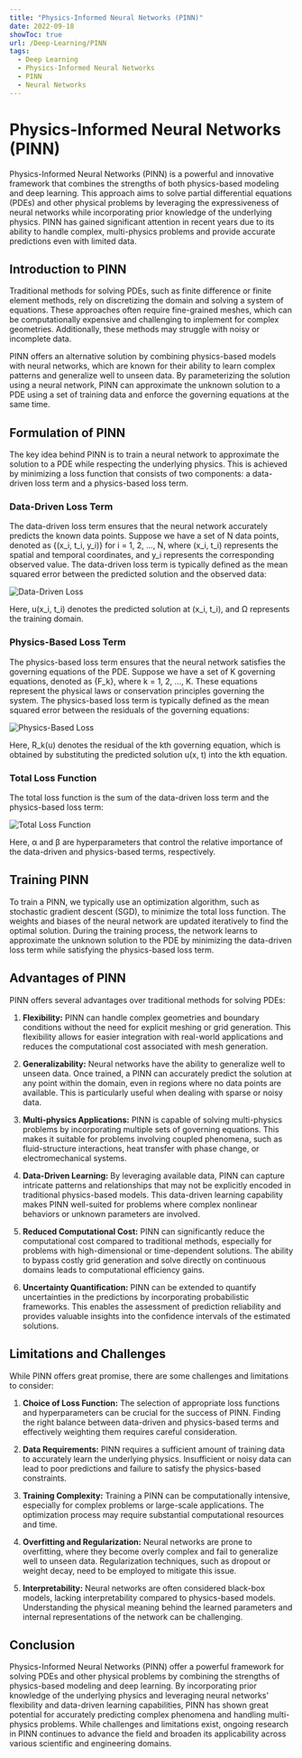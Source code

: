```yaml
---
title: "Physics-Informed Neural Networks (PINN)"
date: 2022-09-18
showToc: true
url: /Deep-Learning/PINN
tags:
  - Deep Learning
  - Physics-Informed Neural Networks
  - PINN
  - Neural Networks
---
```



# Physics-Informed Neural Networks (PINN)

Physics-Informed Neural Networks (PINN) is a powerful and innovative framework that combines the strengths of both physics-based modeling and deep learning. This approach aims to solve partial differential equations (PDEs) and other physical problems by leveraging the expressiveness of neural networks while incorporating prior knowledge of the underlying physics. PINN has gained significant attention in recent years due to its ability to handle complex, multi-physics problems and provide accurate predictions even with limited data.

## Introduction to PINN

Traditional methods for solving PDEs, such as finite difference or finite element methods, rely on discretizing the domain and solving a system of equations. These approaches often require fine-grained meshes, which can be computationally expensive and challenging to implement for complex geometries. Additionally, these methods may struggle with noisy or incomplete data.

PINN offers an alternative solution by combining physics-based models with neural networks, which are known for their ability to learn complex patterns and generalize well to unseen data. By parameterizing the solution using a neural network, PINN can approximate the unknown solution to a PDE using a set of training data and enforce the governing equations at the same time.

## Formulation of PINN

The key idea behind PINN is to train a neural network to approximate the solution to a PDE while respecting the underlying physics. This is achieved by minimizing a loss function that consists of two components: a data-driven loss term and a physics-based loss term.

### Data-Driven Loss Term

The data-driven loss term ensures that the neural network accurately predicts the known data points. Suppose we have a set of N data points, denoted as {(x_i, t_i, y_i)} for i = 1, 2, ..., N, where (x_i, t_i) represents the spatial and temporal coordinates, and y_i represents the corresponding observed value. The data-driven loss term is typically defined as the mean squared error between the predicted solution and the observed data:

![Data-Driven Loss](equations/data_driven_loss.png)

Here, u(x_i, t_i) denotes the predicted solution at (x_i, t_i), and Ω represents the training domain.

### Physics-Based Loss Term

The physics-based loss term ensures that the neural network satisfies the governing equations of the PDE. Suppose we have a set of K governing equations, denoted as {F_k}, where k = 1, 2, ..., K. These equations represent the physical laws or conservation principles governing the system. The physics-based loss term is typically defined as the mean squared error between the residuals of the governing equations:

![Physics-Based Loss](equations/physics_based_loss.png)

Here, R_k(u) denotes the residual of the kth governing equation, which is obtained by substituting the predicted solution u(x, t) into the kth equation.

### Total Loss Function

The total loss function is the sum of the data-driven loss term and the physics-based loss term:

![Total Loss Function](equations/total_loss.png)

Here, α and β are hyperparameters that control the relative importance of the data-driven and physics-based terms, respectively.

## Training PINN

To train a PINN, we typically use an optimization algorithm, such as stochastic gradient descent (SGD), to minimize the total loss function. The weights and biases of the neural network are updated iteratively to find the optimal solution. During the training process, the network learns to approximate the unknown solution to the PDE by minimizing the data-driven loss term while satisfying the physics-based loss term.

## Advantages of PINN

PINN offers several advantages over traditional methods for solving PDEs:

1. **Flexibility:** PINN can handle complex geometries and boundary conditions without the need for explicit meshing or grid generation. This flexibility allows for easier integration with real-world applications and reduces the computational cost associated with mesh generation.

2. **Generalizability:** Neural networks have the ability to generalize well to unseen data. Once trained, a PINN can accurately predict the solution at any point within the domain, even in regions where no data points are available. This is particularly useful when dealing with sparse or noisy data.

3. **Multi-physics Applications:** PINN is capable of solving multi-physics problems by incorporating multiple sets of governing equations. This makes it suitable for problems involving coupled phenomena, such as fluid-structure interactions, heat transfer with phase change, or electromechanical systems.

4. **Data-Driven Learning:** By leveraging available data, PINN can capture intricate patterns and relationships that may not be explicitly encoded in traditional physics-based models. This data-driven learning capability makes PINN well-suited for problems where complex nonlinear behaviors or unknown parameters are involved.

5. **Reduced Computational Cost:** PINN can significantly reduce the computational cost compared to traditional methods, especially for problems with high-dimensional or time-dependent solutions. The ability to bypass costly grid generation and solve directly on continuous domains leads to computational efficiency gains.

6. **Uncertainty Quantification:** PINN can be extended to quantify uncertainties in the predictions by incorporating probabilistic frameworks. This enables the assessment of prediction reliability and provides valuable insights into the confidence intervals of the estimated solutions.

## Limitations and Challenges

While PINN offers great promise, there are some challenges and limitations to consider:

1. **Choice of Loss Function:** The selection of appropriate loss functions and hyperparameters can be crucial for the success of PINN. Finding the right balance between data-driven and physics-based terms and effectively weighting them requires careful consideration.

2. **Data Requirements:** PINN requires a sufficient amount of training data to accurately learn the underlying physics. Insufficient or noisy data can lead to poor predictions and failure to satisfy the physics-based constraints.

3. **Training Complexity:** Training a PINN can be computationally intensive, especially for complex problems or large-scale applications. The optimization process may require substantial computational resources and time.

4. **Overfitting and Regularization:** Neural networks are prone to overfitting, where they become overly complex and fail to generalize well to unseen data. Regularization techniques, such as dropout or weight decay, need to be employed to mitigate this issue.

5. **Interpretability:** Neural networks are often considered black-box models, lacking interpretability compared to physics-based models. Understanding the physical meaning behind the learned parameters and internal representations of the network can be challenging.

## Conclusion

Physics-Informed Neural Networks (PINN) offer a powerful framework for solving PDEs and other physical problems by combining the strengths of physics-based modeling and deep learning. By incorporating prior knowledge of the underlying physics and leveraging neural networks' flexibility and data-driven learning capabilities, PINN has shown great potential for accurately predicting complex phenomena and handling multi-physics problems. While challenges and limitations exist, ongoing research in PINN continues to advance the field and broaden its applicability across various scientific and engineering domains.